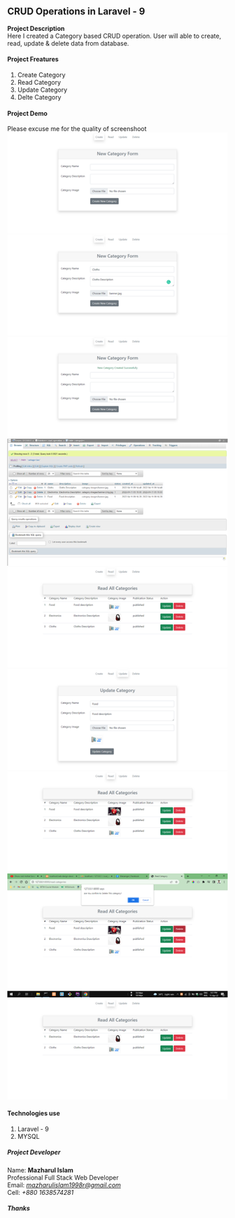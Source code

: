 ## CRUD Operations in Laravel - 9
<b>Project Description</b>  
Here I created a Category based CRUD operation. User will able to 
create, read, update & delete data from database.

#### Project Freatures
 1. Create Category
 2. Read Category
 3. Update Category
 4. Delte Category
 
 #### Project Demo
  Please excuse me for the quality of screenshoot </br>
 <img src="project-image/1.home_.png">
 <img src="project-image/2.home_.png">
 <img src="project-image/3.home_.png">
 <img src="project-image/4.db_.png">
 <img src="project-image/4.read_from_db_.png">
 <img src="project-image/5.update_.png">
 <img src="project-image/5.1update_.png">
 <img src="project-image/6.0.delte_.png">
 <img src="project-image/6.1.delete_.png">
 
 
 #### Technologies use
  1. Laravel - 9
  2. MYSQL
  
  ##### Project Developer
  Name: <b>Mazharul Islam</b>  
  Professional Full Stack Web Developer  
  Email: <i>mazharulislam1998r@gmail.com</i>  
  Cell: <i>+880 1638574281</i>
  
  ##### Thanks 
